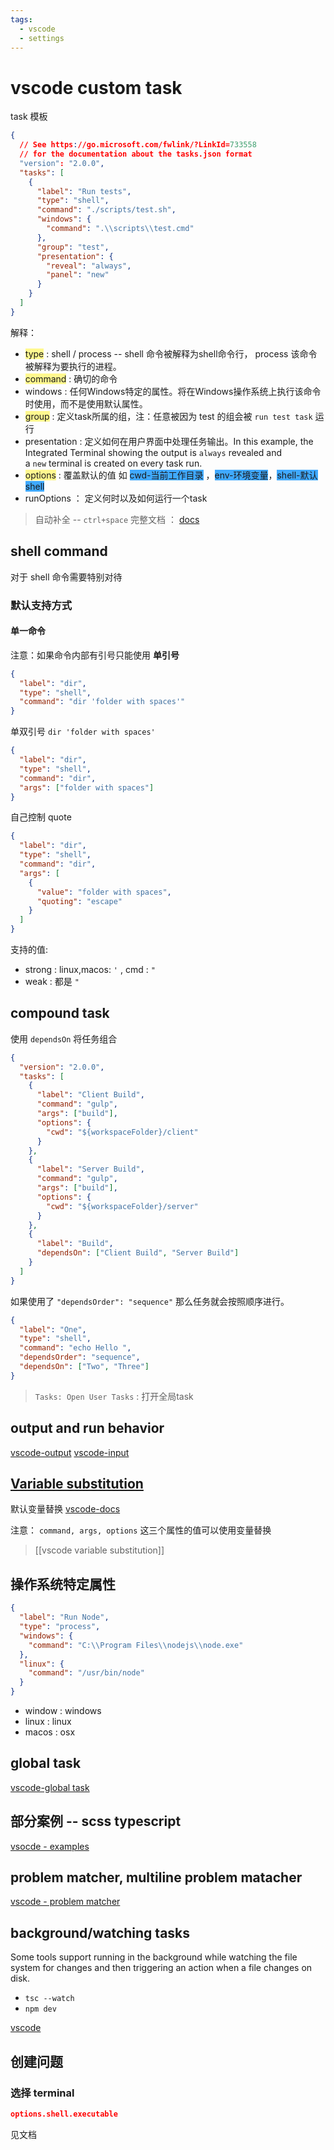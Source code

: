 ```yaml
---
tags:
  - vscode
  - settings
---
```

# vscode custom task

task 模板

```json
{
  // See https://go.microsoft.com/fwlink/?LinkId=733558
  // for the documentation about the tasks.json format
  "version": "2.0.0",
  "tasks": [
    {
      "label": "Run tests",
      "type": "shell",
      "command": "./scripts/test.sh",
      "windows": {
        "command": ".\\scripts\\test.cmd"
      },
      "group": "test",
      "presentation": {
        "reveal": "always",
        "panel": "new"
      }
    }
  ]
}
```

解释： 

- <span style="background:#fff88f">type</span> : shell / process -- shell 命令被解释为shell命令行， process 该命令被解释为要执行的进程。
- <span style="background:#fff88f">command</span> : 确切的命令
- windows : 任何Windows特定的属性。将在Windows操作系统上执行该命令时使用，而不是使用默认属性。
- <span style="background:#fff88f">group</span> : 定义task所属的组，注：任意被因为 test 的组会被 `run test task` 运行
- presentation : 定义如何在用户界面中处理任务输出。In this example, the Integrated Terminal showing the output is `always` revealed and a `new` terminal is created on every task run.
- <span style="background:#fff88f">options</span> : 覆盖默认的值 如 <span style="background:#40a9ff">cwd-当前工作目录</span> ，<span style="background:#40a9ff">env-环境变量</span>，<span style="background:#40a9ff">shell-默认shell</span>
- runOptions ： 定义何时以及如何运行一个task

> 自动补全 -- `ctrl+space`
> 完整文档 ： [docs](https://code.visualstudio.com/docs/editor/tasks-appendix)

## shell command

对于 shell 命令需要特别对待

### 默认支持方式 

#### 单一命令

注意：如果命令内部有引号只能使用 **单引号**

```json
{
  "label": "dir",
  "type": "shell",
  "command": "dir 'folder with spaces'"
}
```

单双引号 `dir 'folder with spaces'`

```json
{
  "label": "dir",
  "type": "shell",
  "command": "dir",
  "args": ["folder with spaces"]
}
```

自己控制 quote

```json
{
  "label": "dir",
  "type": "shell",
  "command": "dir",
  "args": [
    {
      "value": "folder with spaces",
      "quoting": "escape"
    }
  ]
}
```

支持的值: 

- strong : linux,macos: `'` , cmd : `"`
- weak : 都是 `"`

## compound task

使用 `dependsOn` 将任务组合

```json
{
  "version": "2.0.0",
  "tasks": [
    {
      "label": "Client Build",
      "command": "gulp",
      "args": ["build"],
      "options": {
        "cwd": "${workspaceFolder}/client"
      }
    },
    {
      "label": "Server Build",
      "command": "gulp",
      "args": ["build"],
      "options": {
        "cwd": "${workspaceFolder}/server"
      }
    },
    {
      "label": "Build",
      "dependsOn": ["Client Build", "Server Build"]
    }
  ]
}
```

如果使用了 `"dependsOrder": "sequence"` 那么任务就会按照顺序进行。

```json
{
  "label": "One",
  "type": "shell",
  "command": "echo Hello ",
  "dependsOrder": "sequence",
  "dependsOn": ["Two", "Three"]
}
```

> `Tasks: Open User Tasks` : 打开全局task 

## output and run behavior

[vscode-output](https://code.visualstudio.com/docs/editor/tasks#_output-behavior)
[vscode-input](https://code.visualstudio.com/docs/editor/tasks#_run-behavior)

## [Variable substitution](https://code.visualstudio.com/docs/editor/tasks#_variable-substitution)

默认变量替换 [vscode-docs](https://code.visualstudio.com/docs/editor/variables-reference)

注意： `command, args, options` 这三个属性的值可以使用变量替换

> [[vscode variable substitution]]

## 操作系统特定属性

```json
{
  "label": "Run Node",
  "type": "process",
  "windows": {
    "command": "C:\\Program Files\\nodejs\\node.exe"
  },
  "linux": {
    "command": "/usr/bin/node"
  }
}
```

- window : windows
- linux : linux
- macos : osx

## global task

[vscode-global task](https://code.visualstudio.com/docs/editor/tasks#_global-tasks)

## 部分案例 -- scss typescript

[vsocde - examples](https://code.visualstudio.com/docs/editor/tasks#_examples-of-tasks-in-action)

## problem matcher, multiline problem matacher

[vscode - problem matcher](https://code.visualstudio.com/docs/editor/tasks#_defining-a-problem-matcher)

## background/watching tasks

Some tools support running in the background while watching the file system for changes and then triggering an action when a file changes on disk.

- `tsc --watch`
- `npm dev`

[vscode](https://code.visualstudio.com/docs/editor/tasks#_background-watching-tasks)

## 创建问题

### 选择 terminal

```json
options.shell.executable
```

见文档

